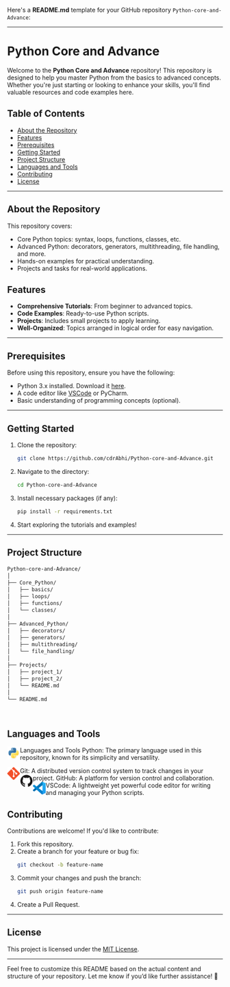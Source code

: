 Here's a **README.md** template for your GitHub repository `Python-core-and-Advance`:

---

# Python Core and Advance

Welcome to the **Python Core and Advance** repository! This repository is designed to help you master Python from the basics to advanced concepts. Whether you're just starting or looking to enhance your skills, you'll find valuable resources and code examples here.

## Table of Contents

- [About the Repository](#about-the-repository)
- [Features](#features)
- [Prerequisites](#prerequisites)
- [Getting Started](#getting-started)
- [Project Structure](#project-structure)
- [Languages and Tools](#languages-and-tools)
- [Contributing](#contributing)
- [License](#license)

---

## About the Repository

This repository covers:
- Core Python topics: syntax, loops, functions, classes, etc.
- Advanced Python: decorators, generators, multithreading, file handling, and more.
- Hands-on examples for practical understanding.
- Projects and tasks for real-world applications.

## Features

- **Comprehensive Tutorials**: From beginner to advanced topics.
- **Code Examples**: Ready-to-use Python scripts.
- **Projects**: Includes small projects to apply learning.
- **Well-Organized**: Topics arranged in logical order for easy navigation.

---

## Prerequisites

Before using this repository, ensure you have the following:
- Python 3.x installed. Download it [here](https://www.python.org/downloads/).
- A code editor like [VSCode](https://code.visualstudio.com/) or PyCharm.
- Basic understanding of programming concepts (optional).

---

## Getting Started

1. Clone the repository:
   ```bash
   git clone https://github.com/cdrAbhi/Python-core-and-Advance.git
   ```
2. Navigate to the directory:
   ```bash
   cd Python-core-and-Advance
   ```
3. Install necessary packages (if any):
   ```bash
   pip install -r requirements.txt
   ```
4. Start exploring the tutorials and examples!

---

## Project Structure

```plaintext
Python-core-and-Advance/
│
├── Core_Python/
│   ├── basics/
│   ├── loops/
│   ├── functions/
│   └── classes/
│
├── Advanced_Python/
│   ├── decorators/
│   ├── generators/
│   ├── multithreading/
│   └── file_handling/
│
├── Projects/
│   ├── project_1/
│   ├── project_2/
│   └── README.md
│
└── README.md
```

<br />

## Languages and Tools

Languages and Tools
<img align="left" alt="Python" width="30px" src="https://raw.githubusercontent.com/devicons/devicon/master/icons/python/python-original.svg" />
Python: The primary language used in this repository, known for its simplicity and versatility.

<img align="left" alt="Git" width="30px" src="https://raw.githubusercontent.com/devicons/devicon/master/icons/git/git-original.svg" />
Git: A distributed version control system to track changes in your project.

<img align="left" alt="GitHub" width="30px" src="https://raw.githubusercontent.com/devicons/devicon/master/icons/github/github-original.svg" />
GitHub: A platform for version control and collaboration.

<img align="left" alt="VSCode" width="30px" src="https://raw.githubusercontent.com/devicons/devicon/master/icons/vscode/vscode-original.svg" />
VSCode: A lightweight yet powerful code editor for writing and managing your Python scripts.

<br />


## Contributing

Contributions are welcome! If you'd like to contribute:
1. Fork this repository.
2. Create a branch for your feature or bug fix:
   ```bash
   git checkout -b feature-name
   ```
3. Commit your changes and push the branch:
   ```bash
   git push origin feature-name
   ```
4. Create a Pull Request.

---

## License

This project is licensed under the [MIT License](LICENSE).

---

Feel free to customize this README based on the actual content and structure of your repository. Let me know if you’d like further assistance! 🚀
